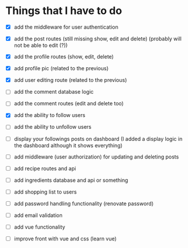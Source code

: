 # Things that I have to do
- [x] add the middleware for user authentication
- [x] add the post routes (still missing show, edit and delete) (probably will not be able to edit (?))
- [x] add the profile routes (show, edit, delete)
- [x] add profile pic (related to the previous)
- [x] add user editing route (related to the previous)
- [ ] add the comment database logic
- [ ] add the comment routes (edit and delete too)
- [x] add the ability to follow users
- [ ] add the ability to unfollow users
- [ ] display your followings posts on dashboard (I added a display logic in the dashboard although it shows everything)
- [ ] add middleware (user authorization) for updating and deleting posts
- [ ] add recipe routes and api
- [ ] add ingredients database and api or something
- [ ] add shopping list to users
- [ ] add password handling functionality (renovate password)
- [ ] add email validation

- [ ] add vue functionality
- [ ] improve front with vue and css (learn vue)